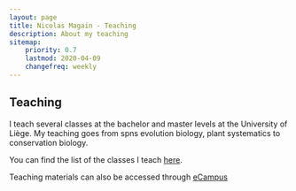 ```yaml
---
layout: page
title: Nicolas Magain - Teaching 
description: About my teaching
sitemap:
    priority: 0.7
    lastmod: 2020-04-09
    changefreq: weekly
---
```

## Teaching


<div class="box">
  <p>
I teach several classes at the bachelor and master levels at the University of Liège. My teaching goes from spns evolution biology, plant systematics to conservation biology. </p>
<p> You can find the list of the classes I teach <a href="https://www.uliege.be/cms/c_9054334/fr/repertoire?uid=u180237">here</a>.</p>
<p>Teaching materials can also be accessed through <a href="https://www.ecampus.ulg.ac.be/">eCampus</a></p>
</div>
